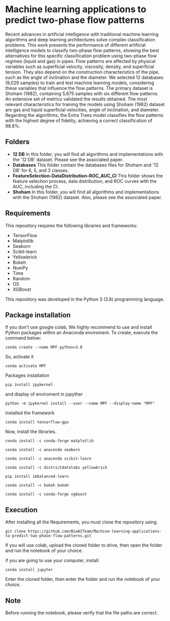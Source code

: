 # Machine learning applications to predict two-phase flow patterns

Recent advances in artificial intelligence with traditional machine learning algorithms and deep learning architectures solve complex classification problems. This work presents the performance of different artificial intelligence models to classify two-phase flow patterns, showing the best alternatives for this specific classification problem using two-phase flow regimes (liquid and gas) in pipes. Flow patterns are affected by physical variables such as superficial velocity, viscosity, density, and superficial tension. They also depend on the construction characteristics of the pipe, such as the angle of inclination and the diameter. We selected 12 databases (9,029 samples) to train and test machine learning models, considering these variables that influence the flow patterns. The primary dataset is Shoham (1982), containing 5,675 samples with six different flow patterns. An extensive set of metrics validated the results obtained. The most relevant characteristics for training the models using Shoham (1982) dataset are gas and liquid superficial velocities, angle of inclination, and diameter. Regarding the algorithms, the Extra Trees model classifies the flow patterns with the highest degree of fidelity, achieving a correct classification of 98.8%.

## Folders

- **12 DB** In this folder, you will find all algorithms and implementations with the '12 DB' dataset. Please see the associated paper. 
- **Databases** This folder contain the databases files for Shoham and '12 DB' for 6, 5, and 3 classes.
- **FeatureSelection-DataDistribution-ROC_AUC_CI** This folder shows the feature selection process, data distribution, and ROC curves with the AUC, including the CI. 
- **Shoham** In this folder, you will find all algorithms and implementations with the Shoham (1982) dataset. Also, please see the associated paper. 

## Requirements
This repository requires the following libraries and frameworks:

- TensorFlow 
- Matplotlib
- Seaborn
- Scikit-learn
- Yellowbrick
- Bokeh
- NumPy
- Time
- Random
- OS
- XGBoost

This repository was developed in the Python 3 (3.8) programming language.

## Package installation

If you don't use google colab, We highly recommend to use and install Python packages within an Anaconda enviroment. To create, execute the command below:
```
conda create --name MPF python=3.8
```
So, activate it
```
conda activate MPF 
```
Packages installation
```
pip install ipykernel
```
and display of enviroment in jupyther
```
python -m ipykernel install --user --name MPF --display-name "MPF"
```
installed the framework
```
conda install tensorflow-gpu
```
Now, install the libraries.
```
conda install -c conda-forge matplotlib
```
```
conda install -c anaconda seaborn
```
```
conda install -c anaconda scikit-learn
```
```
conda install -c districtdatalabs yellowbrick
```
```
pip install imbalanced-learn
```
```
conda install -c bokeh bokeh
```
```
conda install -c conda-forge xgboost
```
## Execution
After installing all the Requirements, you must clone the repository using.
```
git clone https://github.com/BioAITeam/Machine-learning-applications-to-predict-two-phase-flow-patterns.git
```
If you will use colab, upload the cloned folder to drive, then open the folder and run the notebook of your choice.

if you are going to use your computer, install:
```
conda install jupyter 
```
Enter the cloned folder, then enter the folder and run the notebook of your choice.

## Note 
Before running the notebook, please verify that the file paths are correct.
